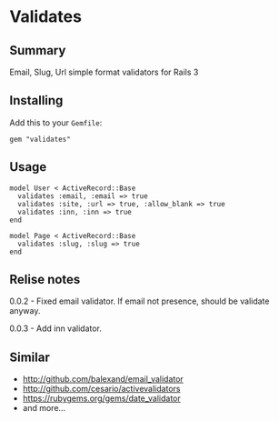 # Validates

## Summary

Email, Slug, Url simple format validators for Rails 3

## Installing

Add this to your `Gemfile`:

    gem "validates"

## Usage

    model User < ActiveRecord::Base
      validates :email, :email => true
      validates :site, :url => true, :allow_blank => true
      validates :inn, :inn => true   
    end

    model Page < ActiveRecord::Base
      validates :slug, :slug => true
    end


## Relise notes

0.0.2 - Fixed email validator. If email not presence, should be validate anyway.

0.0.3 - Add inn  validator. 

## Similar

* http://github.com/balexand/email_validator
* http://github.com/cesario/activevalidators
* https://rubygems.org/gems/date_validator
* and more...
